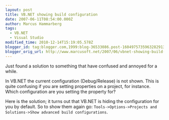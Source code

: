 ```yaml
---
layout: post
title: VB.NET showing build configuration
date: 2007-06-11T08:54:00.000Z
author: Marcus Hammarberg
tags:
  - VB.NET
  - Visual Studio
modified_time: 2010-12-14T15:19:05.578Z
blogger_id: tag:blogger.com,1999:blog-36533086.post-1604975735963282913
blogger_orig_url: http://www.marcusoft.net/2007/06/vbnet-showing-build-configuration.html
---
```


Just found a solution to something that have confused and annoyed for a while.

In VB.NET the current configuration (Debug/Release) is not shown. This is quite confusing if you are setting properties on a project, for instance. Which configuration are you setting the property for?

Here is the solution; it turns out that VB.NET is hiding the configuration for you by default. So to show them again go: `Tools->Options->Projects and Solutions->Show advanced build configurations`.
